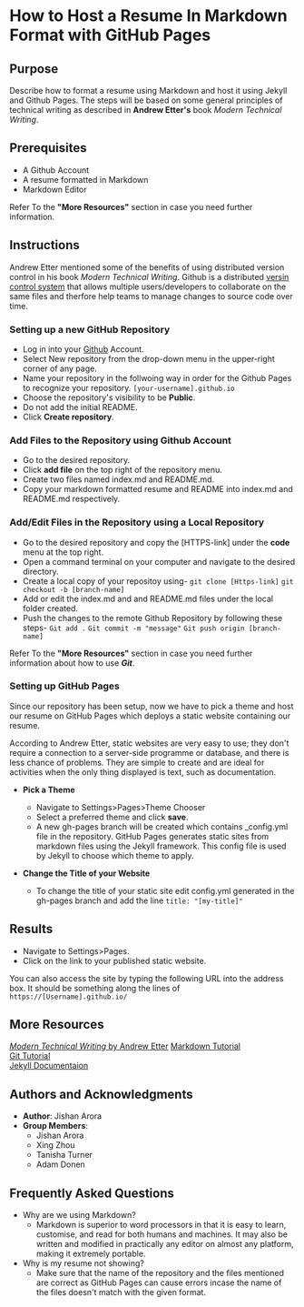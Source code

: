 # How to Host a Resume In Markdown Format with GitHub Pages
## Purpose
Describe how to format a resume using Markdown and host it using Jekyll and Github Pages. The steps will be based on some general principles of technical writing as described in **Andrew Etter's** book _Modern Technical Writing_.

## Prerequisites
* A Github Account
* A resume formatted in Markdown
* Markdown Editor

Refer To the **"More Resources"** section in case you need further information.

## Instructions

Andrew Etter mentioned some of the benefits of using distributed version control in his book _Modern Technical Writing_. Github is a distributed [versin control system](https://www.atlassian.com/git/tutorials/what-is-version-control#:~:text=Version%20control%2C%20also%20known%20as,to%20source%20code%20over%20time.) that allows multiple users/developers to collaborate on the same files and therfore help teams to manage changes to source code over time.
### Setting up a new GitHub Repository
*  Log in into your [Github](https://github.com/) Account.
* Select New repository from the drop-down menu in the upper-right corner of any page.
* Name your repository in the follwoing way in order for the Github Pages to recognize your repository.
```[your-username].github.io```
* Choose the repository's visibility to be **Public**.
* Do not add the initial README.
* Click **Create repository**.

### Add Files to the Repository using Github Account

* Go to the desired repository.
* Click **add file** on the top right of the repository menu.
* Create two files named index.md and README.md. 
* Copy your markdown formatted resume and README into index.md and README.md respectively.

### Add/Edit Files in the Repository using a Local Repository

* Go to the desired repository and copy the [HTTPS-link] under the **code** menu at the top right.
* Open a command terminal on your computer and navigate to the desired directory.
* Create a local copy of your repositoy using-
```git clone [Https-link]```
```git checkout -b [branch-name]```
* Add or edit the index.md and and README.md files under the local folder created.
* Push the changes to the remote Github Repository by following these steps-
```Git add .```
```Git commit -m "message"```
```Git push origin [branch-name]```

Refer To the **"More Resources"** section in case you need further information about how to use ***Git***.

### Setting up GitHub Pages
Since our repository has been setup, now we have to pick a theme and host our resume on GitHub Pages which deploys a static website containing our resume.

According to Andrew Etter, static websites are very easy to use; they don't require a connection to a server-side programme or database, and there is less chance of problems. They are simple to create and are ideal for activities when the only thing displayed is text, such as documentation.

* **Pick a Theme**   
    *  Navigate to Settings>Pages>Theme Chooser
    * Select a preferred theme and click **save**.
    * A new gh-pages branch will be created which contains _config.yml file in the repository. GitHub Pages generates static sites from markdown files using the Jekyll framework. This config file is used by Jekyll to choose which theme to apply.

* **Change the Title of your Website**
    * To change the title of your static site edit config.yml generated in the gh-pages branch and add the line
    ```title: "[my-title]" ```

## Results
* Navigate to Settings>Pages.
* Click on the link to your published static website.

You can also access the site by typing the following URL into the address box. It should be something along the lines of ```https://[Username].github.io/```

## More Resources
[_Modern Technical Writing_ by Andrew Etter]( https://www.amazon.ca/Modern-Technical-Writing-Introduction-Documentation-ebook/dp/B01A2QL9SS)
[Markdown Tutorial](https://www.markdowntutorial.com/)  
[Git Tutorial](https://www.w3schools.com/git/)  
[Jekyll Documentaion](https://jekyllrb.com/docs/) 

## Authors and Acknowledgments   
* **Author**: Jishan Arora 
* **Group Members**: 
    * Jishan Arora
    * Xing Zhou
    * Tanisha Turner
    * Adam Donen

## Frequently Asked Questions
* Why are we using Markdown?   
    * Markdown is superior to word processors in that it is easy to learn, customise, and read for both humans and machines. It may also be written and modified in practically any editor on almost any platform, making it extremely portable.
* Why is my resume not showing?
    * Make sure that the name of the repository and the files mentioned are correct as GitHub Pages can cause errors incase the name of the files doesn't match with the given format.



